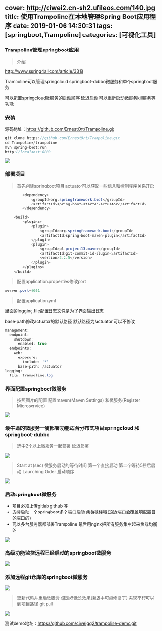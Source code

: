 cover: http://ciwei2.cn-sh2.ufileos.com/140.jpg
title: 使用Trampoline在本地管理Spring Boot应用程序
date: 2019-01-06 14:30:31
tags: [springboot,Trampoline]
categories: [可视化工具]
---
### Trampoline管理springboot应用

> 介绍

http://www.spring4all.com/article/3318

Trampoline可以管理springcloud springboot-dubbo微服务和单个springboot服务

可以配置springcloud微服务的启动顺序 延迟启动 可以重新启动微服务kill服务等功能

<!--more-->

### 安装

源码地址：https://github.com/ErnestOrt/Trampoline.git

```java
git clone https://github.com/ErnestOrt/Trampoline.git
cd Trampoline/trampoline
mvn spring-boot:run
http://localhost:8080
```

![](/images/20190106143610.png)

### 部署项目

> 首先创建springboot项目 actuator可以获取一些信息和控制程序关系开启

```java
        <dependency>
            <groupId>org.springframework.boot</groupId>
            <artifactId>spring-boot-starter-actuator</artifactId>
        </dependency>
```

```java
    <build>
        <plugins>
            <plugin>
                <groupId>org.springframework.boot</groupId>
                <artifactId>spring-boot-maven-plugin</artifactId>
            </plugin>
            <plugin>
                <groupId>pl.project13.maven</groupId>
                <artifactId>git-commit-id-plugin</artifactId>
                <version>2.2.5</version>
            </plugin>
        </plugins>
    </build>
```

> 配置application.properties修改port

```java
server.port=8081
```

> 配置application.yml

里面的logging.file配置日志文件是为了界面输出日志

base-path修改actuator的默认路径 默认路径为/actuator 可以不修改

```java
management:
  endpoint:
    shutdown:
      enabled: true
  endpoints:
    web:
      exposure:
        include: '*'
      base-path: /actuator
logging:
  file: trampoline.log
```

### 界面配置springboot微服务

> 按照图片的配置 配置maven(Maven Settings)  和微服务(Register Microservice)

![](/images/20190106144930.jpg)

### 最牛逼的微服务一键部署功能适合分布式项目springcloud 和 springboot-dubbo

> 选中2个以上微服务一起部署 延迟部署

![](/images/20190106145137.png)

> Start at (sec) 微服务启动的等待时间 第一个直接启动 第二个等待5秒后启动 	Launching Order 启动顺序

![](/images/20190106145242.png)

### 启动springboot微服务

* 项目必须上传gitlab github 等
* 支持启动一个springboot多个端口启动 集群很棒哦(这边端口会覆盖项配置目的端口的)
* 可以多台服务器都部署Trampoline 最后用nginx把所有服务集中起来负载均衡的

![](/images/20190106150244.jpg)

### 高级功能监控远程已经启动的springboot微服务

![](/images/20190106151910.jpg)

### 添加远程git仓库的springboot微服务

![](/images/添加远程gitrepo的项目.png)

> 更新代码并重启微服务 但是好像没效果(新版本可能修复了) 实现不行可以到项目路径 git pull

![](/images/20190106160506.png)

测试demo地址：https://github.com/ciweigg2/trampoline-demo.git